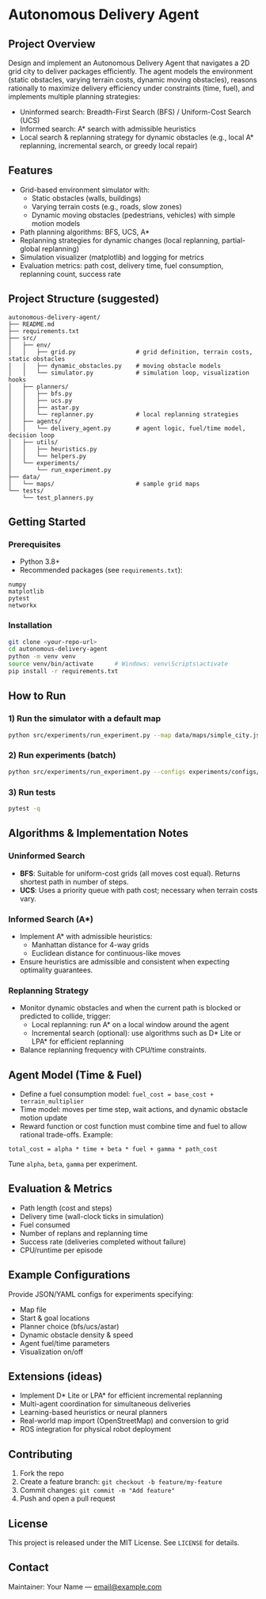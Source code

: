 # Autonomous Delivery Agent

## Project Overview
Design and implement an Autonomous Delivery Agent that navigates a 2D grid city to deliver packages efficiently. The agent models the environment (static obstacles, varying terrain costs, dynamic moving obstacles), reasons rationally to maximize delivery efficiency under constraints (time, fuel), and implements multiple planning strategies:

- Uninformed search: Breadth-First Search (BFS) / Uniform-Cost Search (UCS)
- Informed search: A* search with admissible heuristics
- Local search & replanning strategy for dynamic obstacles (e.g., local A* replanning, incremental search, or greedy local repair)

## Features
- Grid-based environment simulator with:
  - Static obstacles (walls, buildings)
  - Varying terrain costs (e.g., roads, slow zones)
  - Dynamic moving obstacles (pedestrians, vehicles) with simple motion models
- Path planning algorithms: BFS, UCS, A*
- Replanning strategies for dynamic changes (local replanning, partial-global replanning)
- Simulation visualizer (matplotlib) and logging for metrics
- Evaluation metrics: path cost, delivery time, fuel consumption, replanning count, success rate

## Project Structure (suggested)
```
autonomous-delivery-agent/
├── README.md
├── requirements.txt
├── src/
│   ├── env/
│   │   ├── grid.py                 # grid definition, terrain costs, static obstacles
│   │   ├── dynamic_obstacles.py    # moving obstacle models
│   │   └── simulator.py            # simulation loop, visualization hooks
│   ├── planners/
│   │   ├── bfs.py
│   │   ├── ucs.py
│   │   ├── astar.py
│   │   └── replanner.py            # local replanning strategies
│   ├── agents/
│   │   └── delivery_agent.py       # agent logic, fuel/time model, decision loop
│   ├── utils/
│   │   ├── heuristics.py
│   │   └── helpers.py
│   └── experiments/
│       └── run_experiment.py
├── data/
│   └── maps/                       # sample grid maps
└── tests/
    └── test_planners.py
```

## Getting Started

### Prerequisites
- Python 3.8+
- Recommended packages (see `requirements.txt`):
```
numpy
matplotlib
pytest
networkx
```

### Installation
```bash
git clone <your-repo-url>
cd autonomous-delivery-agent
python -m venv venv
source venv/bin/activate      # Windows: venv\Scripts\activate
pip install -r requirements.txt
```

## How to Run

### 1) Run the simulator with a default map
```bash
python src/experiments/run_experiment.py --map data/maps/simple_city.json --planner astar --visualize
```

### 2) Run experiments (batch)
```bash
python src/experiments/run_experiment.py --configs experiments/configs/benchmark.yaml
```

### 3) Run tests
```bash
pytest -q
```

## Algorithms & Implementation Notes

### Uninformed Search
- **BFS**: Suitable for uniform-cost grids (all moves cost equal). Returns shortest path in number of steps.
- **UCS**: Uses a priority queue with path cost; necessary when terrain costs vary.

### Informed Search (A*)
- Implement A* with admissible heuristics:
  - Manhattan distance for 4-way grids
  - Euclidean distance for continuous-like moves
- Ensure heuristics are admissible and consistent when expecting optimality guarantees.

### Replanning Strategy
- Monitor dynamic obstacles and when the current path is blocked or predicted to collide, trigger:
  - Local replanning: run A* on a local window around the agent
  - Incremental search (optional): use algorithms such as D* Lite or LPA* for efficient replanning
- Balance replanning frequency with CPU/time constraints.

## Agent Model (Time & Fuel)
- Define a fuel consumption model: `fuel_cost = base_cost + terrain_multiplier`
- Time model: moves per time step, wait actions, and dynamic obstacle motion update
- Reward function or cost function must combine time and fuel to allow rational trade-offs. Example:
```
total_cost = alpha * time + beta * fuel + gamma * path_cost
```
Tune `alpha`, `beta`, `gamma` per experiment.

## Evaluation & Metrics
- Path length (cost and steps)
- Delivery time (wall-clock ticks in simulation)
- Fuel consumed
- Number of replans and replanning time
- Success rate (deliveries completed without failure)
- CPU/runtime per episode

## Example Configurations
Provide JSON/YAML configs for experiments specifying:
- Map file
- Start & goal locations
- Planner choice (bfs/ucs/astar)
- Dynamic obstacle density & speed
- Agent fuel/time parameters
- Visualization on/off

## Extensions (ideas)
- Implement D* Lite or LPA* for efficient incremental replanning
- Multi-agent coordination for simultaneous deliveries
- Learning-based heuristics or neural planners
- Real-world map import (OpenStreetMap) and conversion to grid
- ROS integration for physical robot deployment

## Contributing
1. Fork the repo
2. Create a feature branch: `git checkout -b feature/my-feature`
3. Commit changes: `git commit -m "Add feature"`
4. Push and open a pull request

## License
This project is released under the MIT License. See `LICENSE` for details.

## Contact
Maintainer: Your Name — email@example.com
